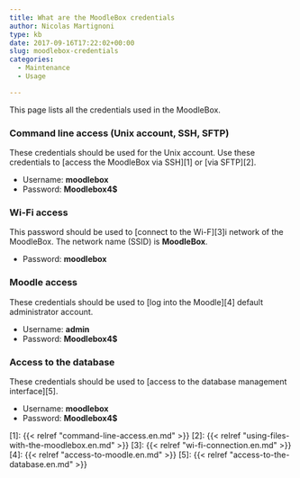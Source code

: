 ```yaml
---
title: What are the MoodleBox credentials
author: Nicolas Martignoni
type: kb
date: 2017-09-16T17:22:02+00:00
slug: moodlebox-credentials
categories:
  - Maintenance
  - Usage

---
```

This page lists all the credentials used in the MoodleBox.

### Command line access (Unix account, SSH, SFTP)

These credentials should be used for the Unix account. Use these credentials to [access the MoodleBox via SSH][1] or [via SFTP][2].

  * Username: __moodlebox__
  * Password: __Moodlebox4$__

### Wi-Fi access

This password should be used to [connect to the Wi-F][3]i network of the MoodleBox. The network name (SSID) is __MoodleBox__.

  * Password: __moodlebox__

### Moodle access

These credentials should be used to [log into the Moodle][4] default administrator account.

  * Username: __admin__
  * Password: __Moodlebox4$__

### Access to the database

These credentials should be used to [access to the database management interface][5].

  * Username: __moodlebox__
  * Password: __Moodlebox4$__

 [1]: {{< relref "command-line-access.en.md" >}}
 [2]: {{< relref "using-files-with-the-moodlebox.en.md" >}}
 [3]: {{< relref "wi-fi-connection.en.md" >}}
 [4]: {{< relref "access-to-moodle.en.md" >}}
 [5]: {{< relref "access-to-the-database.en.md" >}}
